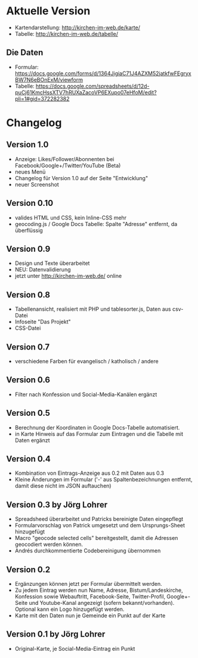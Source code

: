 ﻿# Aktuelle Version
* Kartendarstellung: http://kirchen-im-web.de/karte/
* Tabelle: http://kirchen-im-web.de/tabelle/

## Die Daten

* Formular: https://docs.google.com/forms/d/1364JigiaC71J4AZXM52jatkfwFEgryxBW7N6eBOnExM/viewform
* Tabelle: https://docs.google.com/spreadsheets/d/12d-puCj61KmcHssXTV7hRUXaZacoVP6EXupo07eHfoM/edit?pli=1#gid=372282382

# Changelog

## Version 1.0
* Anzeige: Likes/Follower/Abonnenten bei Facebook/Google+/Twitter/YouTube (Beta)
* neues Menü
* Changelog für Version 1.0 auf der Seite "Entwicklung" 
* neuer Screenshot

## Version 0.10
* valides HTML und CSS, kein Inline-CSS mehr
* geocoding.js / Google Docs Tabelle: Spalte "Adresse" entfernt, da überflüssig

## Version 0.9
* Design und Texte überarbeitet
* NEU: Datenvalidierung
* jetzt unter http://kirchen-im-web.de/ online

## Version 0.8
* Tabellenansicht, realisiert mit PHP und tablesorter.js, Daten aus csv-Datei
* Infoseite "Das Projekt"
* CSS-Datei

## Version 0.7
* verschiedene Farben für evangelisch / katholisch / andere

## Version 0.6
* Filter nach Konfession und Social-Media-Kanälen ergänzt

## Version 0.5
* Berechnung der Koordinaten in Google Docs-Tabelle automatisiert.
* in Karte Hinweis auf das Formular zum Eintragen und die Tabelle mit Daten ergänzt

## Version 0.4
* Kombination von Eintrags-Anzeige aus 0.2 mit Daten aus 0.3
* Kleine Änderungen im Formular ('-' aus Spaltenbezeichnungen entfernt, damit diese nicht im JSON auftauchen)

## Version 0.3 by Jörg Lohrer
* Spreadsheed überarbeitet und Patricks bereinigte Daten eingepflegt
* Formularvorschlag von Patrick umgesetzt und dem Ursprungs-Sheet hinzugefügt
* Macro "geocode selected cells" bereitgestellt, damit die Adressen geocodiert werden können.
* Andrés durchkommentierte Codebereinigung übernommen

## Version 0.2
* Ergänzungen können jetzt per Formular übermittelt werden.
* Zu jedem Eintrag werden nun Name, Adresse, Bistum/Landeskirche, Konfession sowie Webauftritt, Facebook-Seite, Twitter-Profil, Google+-Seite und Youtube-Kanal angezeigt (sofern bekannt/vorhanden). Optional kann ein Logo hinzugefügt werden.
* Karte mit den Daten nun je Gemeinde ein Punkt auf der Karte

## Version 0.1 by Jörg Lohrer
* Original-Karte, je Social-Media-Eintrag ein Punkt
